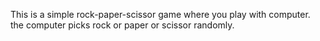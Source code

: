 This is a simple rock-paper-scissor game where you play with computer. the computer picks rock or paper or scissor randomly.
